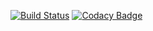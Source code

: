 [![Build Status](https://travis-ci.com/froken/doctor.svg?branch=master)](https://travis-ci.com/froken/doctor)
[![Codacy Badge](https://api.codacy.com/project/badge/Grade/ebbddc1d15484f6abad27856b05b2139)](https://www.codacy.com/app/a.yevtukh/doctor?utm_source=github.com&amp;utm_medium=referral&amp;utm_content=froken/doctor&amp;utm_campaign=Badge_Grade)
